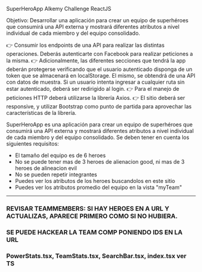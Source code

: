 SuperHeroApp
Alkemy Challenge ReactJS

Objetivo: Desarrollar una aplicación para crear un equipo de superhéroes que consumirá una API externa y mostrará diferentes atributos a nivel individual de cada miembro y del equipo consolidado.

👉 Consumir los endpoints de una API para realizar las distintas operaciones. Deberás autenticarte con Facebook para realizar peticiones a la misma. 👉 Adicionalmente, las diferentes secciones que tendrá la app deberán protegerse verificando que el usuario autenticado disponga de un token que se almacenará en localStorage. El mismo, se obtendrá de una API con datos de muestra. Si un usuario intenta ingresar a cualquier ruta sin estar autenticado, deberá ser redirigido al login. 👉 Para el manejo de peticiones HTTP deberá utilizarse la librería Axios. 👉 El sitio deberá ser responsive, y utilizar Bootstrap como punto de partida para aprovechar las características de la librería.

SuperHeroApp es una aplicación para crear un equipo de superhéroes que consumirá una API externa y mostrará diferentes atributos a nivel individual de cada miembro y del equipo consolidado. Se deben tener en cuenta los siguientes requisitos:

- El tamaño del equipo es de 6 heroes
- No se puede tener mas de 3 heroes de alienacion good, ni mas de 3 heroes de alineacion evil
- No se pueden repetir integrantes
- Puedes ver los atributos de los heroes buscandolos en este sitio
- Puedes ver los atributos promedio del equipo en la vista "myTeam"

---

### REVISAR TEAMMEMBERS: SI HAY HEROES EN A URL Y ACTUALIZAS, APARECE PRIMERO COMO SI NO HUBIERA.

### SE PUEDE HACKEAR LA TEAM COMP PONIENDO IDS EN LA URL

### PowerStats.tsx, TeamStats.tsx, SearchBar.tsx, index.tsx ver TS
